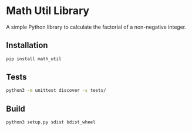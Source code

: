 # Math Util Library

A simple Python library to calculate the factorial of a non-negative integer.

## Installation

```bash
pip install math_util
```

## Tests 

```bash
python3 -m unittest discover -s tests/
```

## Build
```bash
python3 setup.py sdist bdist_wheel
```
